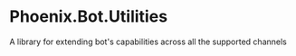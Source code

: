 # Phoenix.Bot.Utilities
A library for extending bot's capabilities across all the supported channels 
